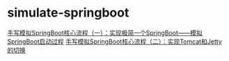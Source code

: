 # simulate-springboot

[手写模拟SpringBoot核心流程（一）：实现极简一个SpringBoot——模拟SpringBoot启动过程](https://juejin.cn/post/7268667397112807464)
[手写模拟SpringBoot核心流程（二）：实现Tomcat和Jetty的切换](https://juejin.cn/post/7269054310720618496)
